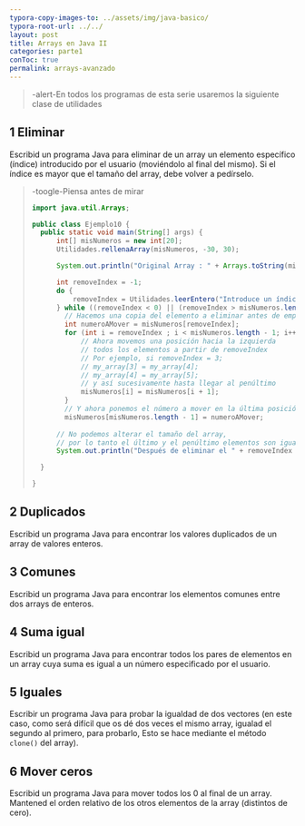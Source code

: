 ```yaml
---
typora-copy-images-to: ../assets/img/java-basico/
typora-root-url: ../../
layout: post
title: Arrays en Java II
categories: parte1
conToc: true
permalink: arrays-avanzado
---
```


> -alert-En todos los programas de esta serie usaremos la siguiente clase de utilidades

<script src="https://gist.github.com/victorponz/93c93fb7f8d88171b4792d78b8b03259.js"></script>

## 1 Eliminar

Escribid un programa Java para eliminar de un array un elemento específico (índice) introducido por el usuario  (moviéndolo al final del mismo). Si el índice es mayor que el tamaño del array, debe volver a pedírselo.

> -toogle-Piensa antes de mirar
>
> ```java
> import java.util.Arrays;
> 
> public class Ejemplo10 {
> 	public static void main(String[] args) {
> 		int[] misNumeros = new int[20];
> 		Utilidades.rellenaArray(misNumeros, -30, 30);
> 
> 		System.out.println("Original Array : " + Arrays.toString(misNumeros));
> 
> 		int removeIndex = -1;
> 		do {
> 			removeIndex = Utilidades.leerEntero("Introduce un índice entre 0 y " + (misNumeros.length - 1) + ":");
> 		} while ((removeIndex < 0) || (removeIndex > misNumeros.length - 1));s
>         // Hacemos una copia del elemento a eliminar antes de empezar a mover
>         int numeroAMover = misNumeros[removeIndex];
>         for (int i = removeIndex ; i < misNumeros.length - 1; i++) {
>             // Ahora movemos una posición hacia la izquierda
>             // todos los elementos a partir de removeIndex
>             // Por ejemplo, si removeIndex = 3;
>             // my_array[3] = my_array[4];
>             // my_array[4] = my_array[5];
>             // y así sucesivamente hasta llegar al penúltimo
>             misNumeros[i] = misNumeros[i + 1];
>         }
>         // Y ahora ponemos el número a mover en la última posición
>         misNumeros[misNumeros.length - 1] = numeroAMover;
>         
> 		// No podemos alterar el tamaño del array,
> 		// por lo tanto el último y el penúltimo elementos son iguales
> 		System.out.println("Después de eliminar el " + removeIndex + " elemento: " + Arrays.toString(misNumeros));
> 
> 	}
> 
> }
> ```
>



## 2 Duplicados

Escribid un programa Java para encontrar los valores duplicados de un array de valores enteros.

## 3 Comunes

Escribid un programa Java para encontrar los elementos comunes entre dos arrays de enteros.

## 4 Suma igual

Escribid un programa Java para encontrar todos los pares de elementos en un array cuya suma es igual a un número especificado por el usuario.

## 5 Iguales 

Escribir un programa Java para probar la igualdad de dos vectores \(en este caso, como será difícil que os dé dos veces el mismo array, igualad el segundo al primero, para probarlo, Esto se hace mediante el método `clone()` del array\).

## 6 Mover ceros

Escribid un programa Java para mover todos los 0 al final de un array. Mantened el orden relativo de los otros elementos de la array (distintos de cero).

